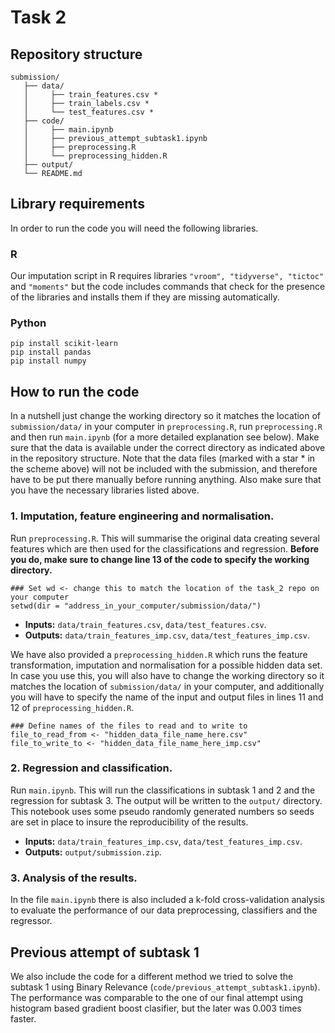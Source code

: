 # Task 2
## Repository structure
```
submission/
   ├── data/
   │     ├── train_features.csv *
   │     ├── train_labels.csv * 
   │     └── test_features.csv *
   ├── code/
   │     ├── main.ipynb
   │     ├── previous_attempt_subtask1.ipynb
   │     ├── preprocessing.R
   │     └── preprocessing_hidden.R
   ├── output/
   └── README.md
```
## Library requirements
In order to run the code you will need the following libraries. 

### R
Our imputation script in R requires libraries `"vroom", "tidyverse", "tictoc"` and `"moments"` but the code includes commands that check for the presence of the libraries and installs them if they are missing automatically. 

### Python
```
pip install scikit-learn
pip install pandas
pip install numpy
```

## How to run the code 
In a nutshell just change the working directory so it matches the location of `submission/data/` in your computer in `preprocessing.R`, run `preprocessing.R` and then run `main.ipynb` (for a more detailed explanation see below). Make sure that the data is available under the correct directory as indicated above in the repository structure. Note that the data files (marked with a star * in the scheme above) will not be included with the submission, and therefore have to be put there manually before running anything. Also make sure that you have the necessary libraries listed above. 

### 1. Imputation, feature engineering and normalisation. 

Run `preprocessing.R`. This will summarise the original data creating several features which are then used for the classifications and regression. **Before you do, make sure to change line 13 of the code to specify the working directory.**

```
### Set wd <- change this to match the location of the task_2 repo on your computer
setwd(dir = "address_in_your_computer/submission/data/")
```

* **Inputs:** `data/train_features.csv`, `data/test_features.csv`. 
* **Outputs:** `data/train_features_imp.csv`, `data/test_features_imp.csv`. 

We have also provided a `preprocessing_hidden.R` which runs the feature transformation, imputation and normalisation for a possible hidden data set. In case you use this, you will also have to change the working directory so it matches the location of `submission/data/` in your computer, and additionally you will have to specify the name of the input and output files in lines 11 and 12 of `preprocessing_hidden.R`.

```
### Define names of the files to read and to write to
file_to_read_from <- "hidden_data_file_name_here.csv"
file_to_write_to <- "hidden_data_file_name_here_imp.csv"
```

### 2. Regression and classification. 

Run `main.ipynb`. This will run the classifications in subtask 1 and 2 and the regression for subtask 3. The output will be written to the `output/` directory. This notebook uses some pseudo randomly generated numbers so seeds are set in place to insure the reproducibility of the results. 


* **Inputs:** `data/train_features_imp.csv`, `data/test_features_imp.csv`. 
* **Outputs:** `output/submission.zip`. 

### 3. Analysis of the results. 

In the file `main.ipynb` there is also included a k-fold cross-validation analysis to evaluate the performance of our data preprocessing, classifiers and the regressor. 

## Previous attempt of subtask 1
We also include the code for a different method we tried to solve the subtask 1 using Binary Relevance (`code/previous_attempt_subtask1.ipynb`). The performance was comparable to the one of our final attempt using histogram based gradient boost clasifier, but the later was 0.003 times faster.




